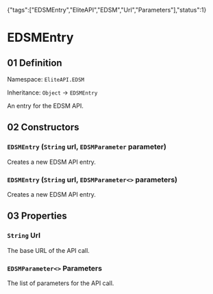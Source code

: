 {"tags":["EDSMEntry","EliteAPI","EDSM","Url","Parameters"],"status":1}

# EDSMEntry

## 01 Definition

Namespace: `EliteAPI.EDSM`

Inheritance: `Object` → `EDSMEntry`



An entry for the EDSM API.



## 02 Constructors

### `EDSMEntry` (`String` url, `EDSMParameter` parameter)



Creates a new EDSM API entry.



### `EDSMEntry` (`String` url, `EDSMParameter<>` parameters)



Creates a new EDSM API entry.



## 03 Properties

### `String` Url



The base URL of the API call.



### `EDSMParameter<>` Parameters



The list of parameters for the API call.



